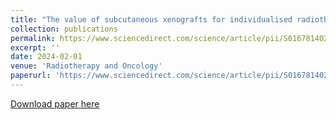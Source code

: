 ```yaml
---
title: "The value of subcutaneous xenografts for individualised radiotherapy in HNSCC: Robust gene signature correlates with radiotherapy outcome in patients and xenografts."
collection: publications
permalink: https://www.sciencedirect.com/science/article/pii/S0167814023093623
excerpt: ''
date: 2024-02-01
venue: 'Radiotherapy and Oncology'
paperurl: 'https://www.sciencedirect.com/science/article/pii/S0167814023093623'
---
```

[Download paper here](https://www.sciencedirect.com/science/article/pii/S0167814023093623)